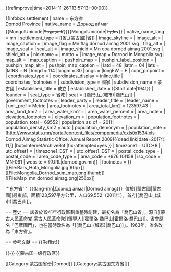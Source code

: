 {{refimprove|time=2014-11-26T13:57:13+00:00}}

{{Infobox settlement
| name = 东方省<br />Dornod Province
| native_name = Дорнод аймаг<br />{{MongolUnicode|ᠳᠣᠷᠤᠨᠠᠳᠤ}}{{MongolUnicode|ᠠᠶᠢᠮᠠᠭ}}
| native_name_lang = mn
| settlement_type = [[省_(蒙古國)|省]]
| image_skyline = 
| image_alt =
| image_caption =
| image_flag = Mn flag dornod aimag 2001.svg
| flag_alt =
| image_seal = 
| seal_alt =
| image_shield = Mn coa dornod aimag 2001.svg
| shield_alt =
| nickname =
| motto =
| image_map = Dornod in Mongolia.svg
| map_alt =
| map_caption = 
| pushpin_map =
| pushpin_label_position =
| pushpin_map_alt =
| pushpin_map_caption =
| latd = 48 |latm = 04 |lats =  |latNS = N
| longd = 114 |longm = 30 |longs =  |longEW = E
| coor_pinpoint =
| coordinates_type = 
| coordinates_display = inline,title
| coordinates_footnotes =
| subdivision_type = 國家
| subdivision_name = 蒙古國
| established_title = 成立
| established_date = {{Start date|1941}}
| founder =
| seat_type = 省城
| seat = [[喬巴山_(城市)|喬巴山]]
| government_footnotes =
| leader_party =
| leader_title = 
| leader_name =  
| unit_pref = Metric<!-- or US or UK -->
| area_footnotes =
| area_total_km2 = 123597.43
| area_land_km2 =
| area_water_km2 =
| area_water_percent =
| area_note = 
| elevation_footnotes =
| elevation_m =
| population_footnotes =
| population_total = 69552
| population_as_of = 2011
| population_density_km2 = auto
| population_demonym = 
| population_note = <ref>[http://www.statis.mn/portal/content_files/comppmedia/cxls0x1534.xls Dornod Aimag Statistic Office. Annual Report 2009]{{dead link|date=2017年11月 |bot=InternetArchiveBot |fix-attempted=yes }}</ref>
| timezone1 = UTC+8
| utc_offset1 =
| timezone1_DST =
| utc_offset1_DST =
| postal_code_type =
| postal_code =
| area_code_type =
| area_code = +976 (0)158
| iso_code = MN-061
| website = {{URL|dornod.gov.mn}}
| footnotes =
}}
[[File:Bars_Hota_Mongolia.jpg|90px]]
[[File:Mongolia_Dornod_sum_map.png|thumb]]
[[File:Map_mn_dornod_aimag.png|250px]]

'''东方省'''（{{lang-mn|Дорнод аймаг|Dornod aimag}}）位於[[蒙古國|蒙古國]]最東部，面積123,597平方公里，人口69,552（2011年）。首府[[喬巴山_(城市)|喬巴山]]。

== 歷史 ==
該省於1941年行政區劃重整時創建，最初名為「喬巴山省」，源自[[蒙古人民革命党|蒙古人民革命党]]領導人[[霍爾洛·喬巴山|霍爾洛·喬巴山]]。省會原名「巴彥圖門」，也在當時改名為「[[喬巴山_(城市)|喬巴山]]」。1963年，省名改為「東方省」。

== 参考文献 ==
{{Reflist}}

{{-}}
{{蒙古国一级行政区}}

[[Category:蒙古国省份|Dornod]]
[[Category:蒙古国东方省|]]